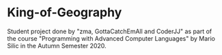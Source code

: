 # King-of-Geography
Student project done by "zma, GottaCatchEmAll and CoderJJ" as part of the course "Programming with Advanced Computer Languages" by Mario Silic in the Autumn Semester 2020. 
